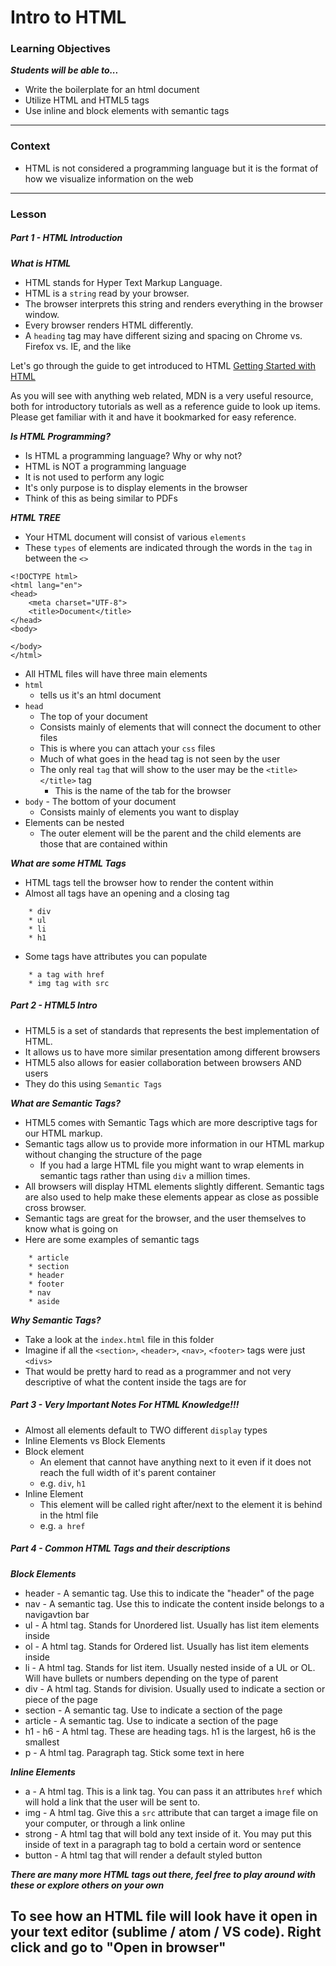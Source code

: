 # Intro to HTML 

### Learning Objectives
***Students will be able to...***

* Write the boilerplate for an html document
* Utilize HTML and HTML5 tags
* Use inline and block elements with semantic tags

---
### Context

* HTML is not considered a programming language but it is the format of how we visualize information on the web

---
### Lesson

##### Part 1 - HTML Introduction

***What is HTML***

* HTML stands for Hyper Text Markup Language.
* HTML is a `string` read by your browser. 
* The browser interprets this string and renders everything in the browser window.
* Every browser renders HTML differently.
* A `heading` tag may have different sizing and spacing on Chrome vs. Firefox vs. IE, and the like

Let's go through the guide to get introduced to HTML
[Getting Started with HTML](https://developer.mozilla.org/en-US/docs/Learn/HTML/Introduction_to_HTML/Getting_started)

As you will see with anything web related, MDN is a very useful resource, both for introductory tutorials as well
as a reference guide to look up items. Please get familiar with it and have it bookmarked for easy reference.


***Is HTML Programming?***

* Is HTML a programming language? Why or why not?
* HTML is NOT a programming language
* It is not used to perform any logic
* It's only purpose is to display elements in the browser
* Think of this as being similar to PDFs

***HTML TREE***

* Your HTML document will consist of various `elements`
* These `types` of elements are indicated through the words in the `tag` in between the `<>`

```
<!DOCTYPE html>
<html lang="en">
<head>
	<meta charset="UTF-8">
	<title>Document</title>
</head>
<body>
	
</body>
</html>
```

* All HTML files will have three main elements
* `html` 
	* tells us it's an html document
* `head`
	* The top of your document
	* Consists mainly of elements that will connect the document to other files 
	* This is where you can attach your `css` files
	* Much of what goes in the head tag is not seen by the user
	* The only real `tag` that will show to the user may be the `<title></title>` tag
		* This is the name of the tab for the browser
* `body` - The bottom of your document
	* Consists mainly of elements you want to display
* Elements can be nested
	* The outer element will be the parent and the child elements are those that are contained within

***What are some HTML Tags***

* HTML tags tell the browser how to render the content within
* Almost all tags have an opening and a closing tag

```
	* div
	* ul
	* li
	* h1
```
* Some tags have attributes you can populate

```
	* a tag with href
	* img tag with src
```

##### Part 2 - HTML5 Intro

* HTML5 is a set of standards that represents the best implementation of HTML.
* It allows us to have more similar presentation among different browsers
* HTML5 also allows for easier collaboration between browsers AND users
* They do this using `Semantic Tags`

***What are Semantic Tags?***

* HTML5 comes with Semantic Tags which are more descriptive tags for our HTML markup.
* Semantic tags allow us to provide more information in our HTML markup without changing the structure of the page
	* If you had a large HTML file you might want to wrap elements in semantic tags rather than using `div` a million times.
* All browsers will display HTML elements slightly different. Semantic tags are also used to help make these elements appear as close as possible cross browser.
* Semantic tags are great for the browser, and the user themselves to know what is going on
* Here are some examples of semantic tags

```
	* article
	* section
	* header
	* footer
	* nav
	* aside
```

***Why Semantic Tags?***

* Take a look at the `index.html` file in this folder
* Imagine if all the `<section>`, `<header>`, `<nav>`, `<footer>` tags were just `<divs>`
* That would be pretty hard to read as a programmer and not very descriptive of what the content inside the tags are for


##### Part 3 - Very Important Notes For HTML Knowledge!!!

* Almost all elements default to TWO different `display` types
* Inline Elements vs Block Elements
* Block element
	* An element that cannot have anything next to it even if it does not reach the full width of it's parent container
	* e.g. `div`, `h1`
* Inline Element
	* This element will be called right after/next to the element it is behind in the html file
	* e.g. `a href`
	
##### Part 4 - Common HTML Tags and their descriptions

***Block Elements***

* header - A semantic tag. Use this to indicate the "header" of the page
* nav - A semantic tag. Use this to indicate the content inside belongs to a navigavtion bar
* ul - A html tag. Stands for Unordered list. Usually has list item elements inside
* ol - A html tag. Stands for Ordered list. Usually has list item elements inside
* li - A html tag. Stands for list item. Usually nested inside of a UL or OL. Will have bullets or numbers depending on the type of parent
* div - A html tag. Stands for division. Usually used to indicate a section or piece of the page
* section - A semantic tag. Use to indicate a section of the page
* article - A semantic tag. Use to indicate a section of the page
* h1 - h6 - A html tag. These are heading tags. h1 is the largest, h6 is the smallest
* p - A html tag. Paragraph tag. Stick some text in here

***Inline Elements***

* a - A html tag. This is a link tag. You can pass it an attributes `href` which will hold a link that the user will be sent to.
* img - A html tag. Give this a `src` attribute that can target a image file on your computer, or through a link online
* strong - A html tag that will bold any text inside of it. You may put this inside of text in a paragraph tag to bold a certain word or sentence
* button - A html tag that will render a default styled button

***There are many more HTML tags out there, feel free to play around with these or explore others on your own***

## To see how an HTML file will look have it open in your text editor (sublime / atom / VS code). Right click and go to "Open in browser"